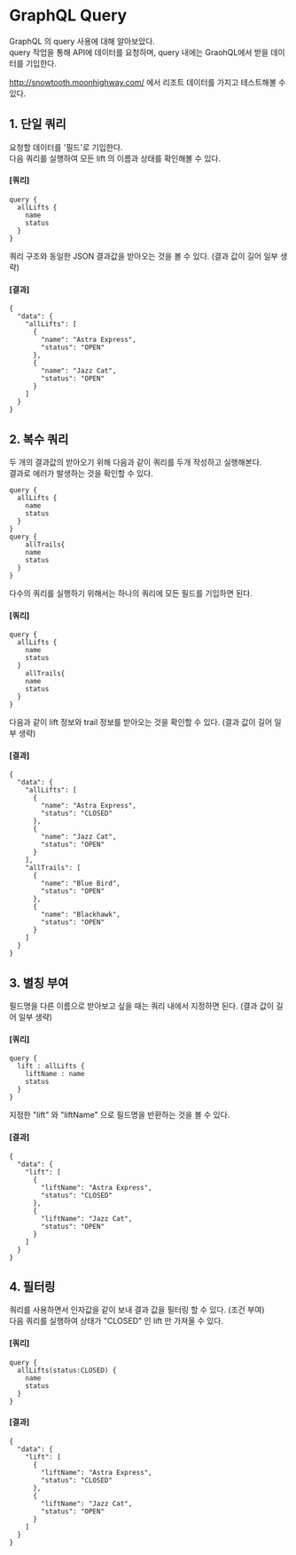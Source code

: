 # GraphQL Query
GraphQL 의 query 사용에 대해 알아보았다.  
query 작업을 통해 API에 데이터를 요청하며, query 내에는 GraohQL에서 받을 데이터를 기입한다.
  
http://snowtooth.moonhighway.com/ 에서 리조트 데이터를 가지고 테스트해볼 수 있다.

## 1. 단일 쿼리

요청할 데이터를 '필드'로 기입한다.  
다음 쿼리를 실행하여 모든 lift 의 이름과 상태를 확인해볼 수 있다.  
#### [쿼리]
````
query {
  allLifts {
    name
    status
  }
}
````
  
쿼리 구조와 동일한 JSON 결과값을 받아오는 것을 볼 수 있다. (결과 값이 길어 일부 생략)
#### [결과]
````
{
  "data": {
    "allLifts": [
      {
        "name": "Astra Express",
        "status": "OPEN"
      },
      {
        "name": "Jazz Cat",
        "status": "OPEN"
      }
    ]
  }
}
````

## 2. 복수 쿼리
두 개의 결과값의 받아오기 위해 다음과 같이 쿼리를 두개 작성하고 실행해본다.  
결과로 에러가 발생하는 것을 확인할 수 있다.  
````
query {
  allLifts {
    name
    status
  }
}
query {
	allTrails{
    name
    status
  }
}
````
다수의 쿼리를 실행하기 위해서는 하나의 쿼리에 모든 필드를 기입하면 된다.

#### [쿼리]
````
query {
  allLifts {
    name
    status
  }
	allTrails{
    name
    status
  }
}
````
  
다음과 같이 lift 정보와 trail 정보를 받아오는 것을 확인할 수 있다. (결과 값이 길어 일부 생략)

#### [결과]
````
{
  "data": {
    "allLifts": [
      {
        "name": "Astra Express",
        "status": "CLOSED"
      },
      {
        "name": "Jazz Cat",
        "status": "OPEN"
      }
    ],
    "allTrails": [
      {
        "name": "Blue Bird",
        "status": "OPEN"
      },
      {
        "name": "Blackhawk",
        "status": "OPEN"
      }
    ]
  }
}
````

## 3. 별칭 부여

필드명을 다른 이름으로 받아보고 싶을 때는 쿼리 내에서 지정하면 된다. (결과 값이 길어 일부 생략)
#### [쿼리]
````
query {
  lift : allLifts {
    liftName : name
    status
  }
}
````
지정한 "lift" 와 "liftName" 으로 필드명을 반환하는 것을 볼 수 있다.
#### [결과]
````
{
  "data": {
    "lift": [
      {
        "liftName": "Astra Express",
        "status": "CLOSED"
      },
      {
        "liftName": "Jazz Cat",
        "status": "OPEN"
      }
    ]
  }
}
````

## 4. 필터링
쿼리를 사용하면서 인자값을 같이 보내 결과 값을 필터링 할 수 있다. (조건 부여)  
다음 쿼리를 실행하여 상태가 "CLOSED" 인 lift 만 가져올 수 있다.

#### [쿼리]
````
query {
  allLifts(status:CLOSED) {
    name
    status
  }
}

````

#### [결과]
````
{
  "data": {
    "lift": [
      {
        "liftName": "Astra Express",
        "status": "CLOSED"
      },
      {
        "liftName": "Jazz Cat",
        "status": "OPEN"
      }
    ]
  }
}
````
